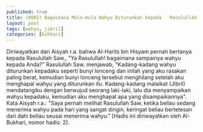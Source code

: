 ```yaml
---
published: true
title: (0002) Bagaimana Mula-mula Wahyu Diturunkan kepada   Rasulullah Saw.
layout: post
tags: [wahyu, jibril]
categories: [bukhari]
---
```

Diriwayatkan dari Aisyah r.a. bahwa Al-Harits bin Hisyam pernah bertanya kepada Rasulullah Saw., "Ya Rasulullah! bagaimana sampainya wahyu kepada Anda?" Rasulullah Saw. menjawab, "Kadang-kadang wahyu diturunkan kepadaku seperti bunyi lonceng dan inilah yang aku rasakan paling berat, kemudian bunyi lonceng tersebut menghilang setelah aku menghapal wahyu yang diturunkan itu. Kadang-kadang malaikat (Jibril) mendatangiku dengan berwujud seorang laki-laki, lalu dia menyampaikan wahyu kepadaku, kemudian aku menghapal apa yang disampaikannya". Kata Aisyah r.a.: "Saya pernah melihat Rasulullah Saw. ketika beliau sedang menerima wahyu pada hari yang sangat dingin, keringat beliau bertetesan dari dahi beliau seusai menerima wahyu." [Hadis ini diriwayatkan oleh Al-Bukhari, nomor hadis: 2].
